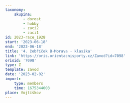 ```yaml
---
taxonomy:
    skupina:
        - dorost
        - hobby
        - zaci2
        - zaci1
id: 2023-race_1928
start: '2023-06-18'
end: '2023-06-18'
title: '4. žebříček B-Morava - klasika'
link: 'https://oris.orientacnisporty.cz/Zavod?id=7098'
orisid: '7098'
type: Z
template: zavod
date: '2023-02-02'
import:
    type: members
    time: 1675344003
place: Vojtíškov
---
```


